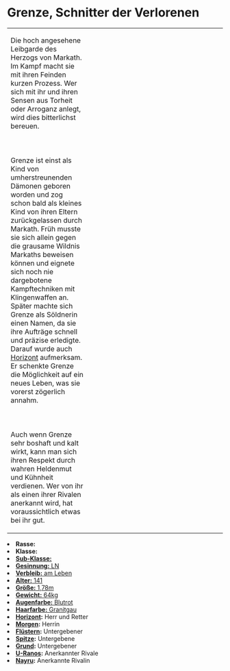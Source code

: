 # Grenze, Schnitter der Verlorenen

<primary-label ref="npc"/>

<secondary-label ref="tenebris"/>

<secondary-label ref="markath"/>

<secondary-label ref="thanatos"/>

<table>
<tr><td>
<p>
Die hoch angesehene Leibgarde des Herzogs von Markath. Im Kampf macht sie mit ihren Feinden kurzen Prozess. Wer sich
mit ihr und ihren Sensen aus Torheit oder Arroganz anlegt, wird dies bitterlichst bereuen.
<br></br><br></br>
Grenze ist einst als Kind von umherstreunenden Dämonen geboren worden und zog schon bald als kleines Kind von ihren
Eltern zurückgelassen durch Markath. Früh musste sie sich allein gegen die grausame Wildnis Markaths beweisen können 
und eignete sich noch nie dargebotene Kampftechniken mit Klingenwaffen an. Später machte sich Grenze als Söldnerin einen
Namen, da sie ihre Aufträge schnell und präzise erledigte. Darauf wurde auch <a href="Horizont.md">Horizont</a>
aufmerksam. Er schenkte Grenze die Möglichkeit auf ein neues Leben, was sie vorerst zögerlich annahm.
<br></br><br></br>
Auch wenn Grenze sehr boshaft und kalt wirkt, kann man sich ihren Respekt durch wahren Heldenmut und Kühnheit verdienen.
Wer von ihr als einen ihrer Rivalen anerkannt wird, hat voraussichtlich etwas bei ihr gut.
</p>

</td><td width="300">
<img src="grenze.png" alt="" />
</td></tr>
</table>

<procedure title="Allgemeine Informationen">
<list columns="2">
<li><b>Rasse:</b> <a href="Folks.md" anchor="d-monen"></a></li>
<li><b>Klasse:</b> <a href="Classes.md" anchor="k-mpfer"/></li>
<li><b>Sub-Klasse:</b> <a href="Classes.md" anchor="schwertmeister"/></li>
<li><b>Gesinnung:</b> LN</li>
<li><b>Verbleib:</b> am Leben</li>
</list>
</procedure>

<procedure title="Aussehen">
<list columns="3">
<li><b>Alter:</b> 141</li>
<li><b>Größe:</b> 1,78m</li>
<li><b>Gewicht:</b> 64kg</li>
<li><b>Augenfarbe:</b> Blutrot</li>
<li><b>Haarfarbe:</b> Granitgau</li>
</list>
</procedure>

<procedure title="Beziehungen">
<list columns="2">
<li><b><a href="Horizont.md">Horizont</a>:</b> Herr und Retter</li>
<li><b><a href="Morgen.md">Morgen</a>:</b> Herrin</li>
<li><b><a href="Fluestern.md">Flüstern</a>:</b> Untergebener</li>
<li><b><a href="Spitze.md">Spitze</a>:</b> Untergebene</li>
<li><b><a href="Grund.md">Grund</a>:</b> Untergebener</li>
<li><b><a href="U-Ranos.md">U-Ranos</a>:</b> Anerkannter Rivale</li>
<li><b><a href="Nayru.md">Nayru</a>:</b> Anerkannte Rivalin</li>
</list>
</procedure>

<!--
## Notizen

- **Ziele:** 
- **Geheimnisse:** 
-->